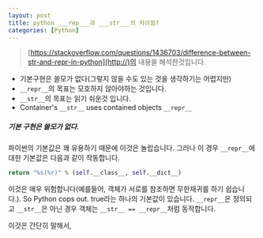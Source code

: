 ```yaml
---
layout: post
title: python ___rep___과 ___str___의 차이점?
categories: [Python]
---
```


>[https://stackoverflow.com/questions/1436703/difference-between-str-and-repr-in-python](http://)의 내용을 해석한것입니다.

* 기본구현은 쓸모가 없다(그렇지 않을 수도 있는 것을 생각하기는 어렵지만)
* ```__repr__```의 목표는 모호하지 않아야하는 것입니다.
* ```__str__```의 목표는 읽기 쉬운것 입니다.
* Container's ```__str__``` uses contained objects ```__repr__```


##### 기본 구현은 쓸모가 없다.
파이썬의 기본값은 꽤 유용하기 때문에 이것은 놀랍습니다. 그러나 이 경우 ```__repr__```에 대한 기본값은 다음과 같이 작동합니다.

```python
return "%s(%r)" % (self.__class__, self.__dict__)
```
이것은 매우 위험합니다(예를들어, 객체가 서로를 참조하면 무한재귀를 하기 쉽습니다.). So Python cops out. true라는 하나의 기본값이 있습니다. ```__repr__```은 정의되고 ```__str__```은 아닌 경우 객체는 ```__str__ == __repr__```처럼 동작합니다.

이것은 간단히 말해서, 